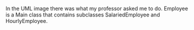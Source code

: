 In the UML image there was what my professor asked me to do.
Employee is a Main class that contains subclasses SalariedEmployee and HourlyEmployee.
